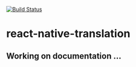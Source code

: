 
[![Build Status](https://travis-ci.com/Exorth98/react-native-translation.svg?branch=master)](https://travis-ci.com/Exorth98/react-native-translation)



# react-native-translation

## Working on documentation ...
